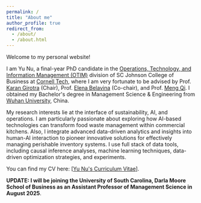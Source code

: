 ```yaml
---
permalink: /
title: "About me"
author_profile: true
redirect_from: 
  - /about/
  - /about.html
---
```


Welcome to my personal website!

I am Yu Nu, a final-year PhD candidate in the [Operations, Technology, and Information Management (OTIM)](https://www.johnson.cornell.edu/programs/phd-program/operations-technology-information-management/) division of SC Johnson College of Business at [Cornell Tech](https://tech.cornell.edu/), where I am very fortunate to be advised by Prof. [Karan Girotra](https://tech.cornell.edu/people/karan-girotra/) (Chair), Prof. [Elena Belavina](https://sha.cornell.edu/faculty-research/faculty/eb733/) (Co-chair), and Prof. [Meng Qi](https://business.cornell.edu/faculty-research/faculty/mq56/). I obtained my Bachelor's degree in Management Science & Engineering from [Wuhan University](https://en.whu.edu.cn/), China. 

My research interests lie at the interface of sustainability, AI, and operations. I am particularly passionate about exploring how AI-based technologies can transform food waste management within commercial kitchens. Also, I integrate advanced data-driven analytics and insights into human-AI interaction to pioneer innovative solutions for effectively managing perishable inventory systems. I use full stack of data tools, including causal inference analyses, machine learning techniques, data-driven optimization strategies, and experiments.  

You can find my CV here: [[Yu Nu's Curriculum Vitae](https://YuNu1210.github.io/files/YuNu_CV_250127.pdf)]. 

**UPDATE: I will be joining the University of South Carolina, Darla Moore School of Business as an Assistant Professor of Management Science in August 2025**.  

